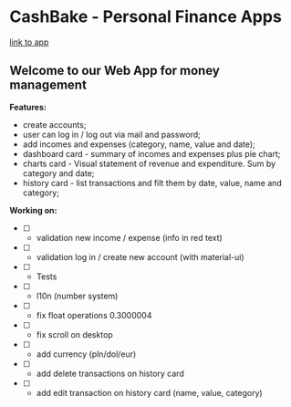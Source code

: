 # CashBake - Personal Finance Apps

[link to app](http://app.ninjacode.jfdd12.is-academy.pl/)

## Welcome to our Web App for money management

**Features:**

- create accounts;
- user can log in / log out via mail and password;
- add incomes and expenses (category, name, value and date);
- dashboard card - summary of incomes and expenses plus pie chart;
- charts card - Visual statement of revenue and expenditure. Sum by category and
  date;
- history card - list transactions and filt them by date, value, name and
  category;

**Working on:**

- [ ] - validation new income / expense (info in red text)
- [ ] - validation log in / create new account (with material-ui)
- [ ] - Tests
- [ ] - l10n (number system)
- [ ] - fix float operations 0.3000004
- [ ] - fix scroll on desktop
- [ ] - add currency (pln/dol/eur)
- [ ] - add delete transactions on history card
- [ ] - add edit transaction on history card (name, value, category)
